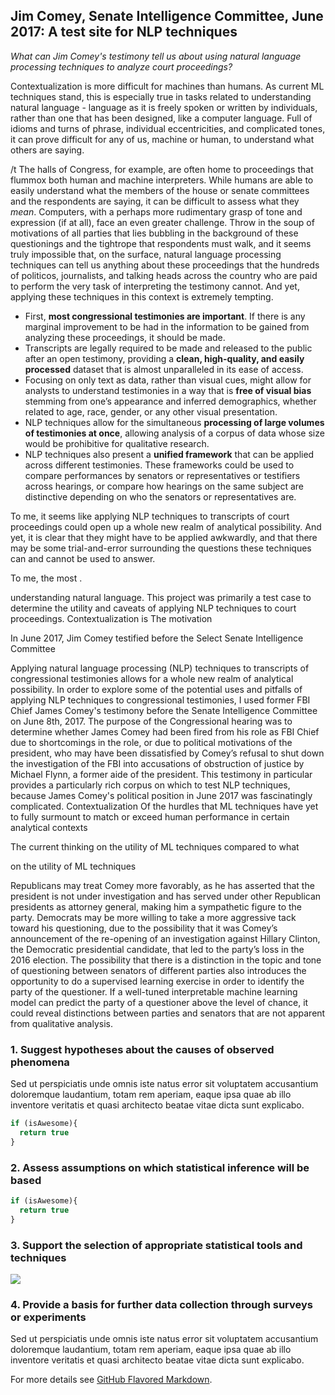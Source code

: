## Jim Comey, Senate Intelligence Committee, June 2017: A test site for NLP techniques
*What can Jim Comey's testimony tell us about using natural language processing techniques to analyze court proceedings?*

Contextualization is more difficult for machines than humans. As current ML techniques stand, this is especially true in tasks related to understanding natural language - language as it is freely spoken or written by individuals, rather than one that has been designed, like a computer language. Full of idioms and turns of phrase, individual eccentricities, and complicated tones, it can prove difficult for any of us, machine or human, to understand what others are saying.  
  
/t The halls of Congress, for example, are often home to proceedings that flummox both human and machine interpreters. While humans are able to easily understand what the members of the house or senate committees and the respondents are saying, it can be difficult to assess what they *mean*. Computers, with a perhaps more rudimentary grasp of tone and expression (if at all), face an even greater challenge. Throw in the soup of motivations of all parties that lies bubbling in the background of these questionings and the tightrope that respondents must walk, and it seems truly impossible that, on the surface, natural language processing techniques can tell us anything about these proceedings that the hundreds of politicos, journalists, and talking heads across the country who are paid to perform the very task of interpreting the testimony cannot. And yet, applying these techniques in this context is extremely tempting.
  - First, **most congressional testimonies are important**. If there is any marginal improvement to be had in the information to be gained from analyzing these proceedings, it should be made. 
- Transcripts are legally required to be made and released to the public after an open testimony, providing a **clean, high-quality, and easily processed** dataset that is almost unparalleled in its ease of access.
- Focusing on only text as data, rather than visual cues, might allow for analysts to understand testimonies in a way that is **free of visual bias** stemming from one’s appearance and inferred demographics, whether related to age, race, gender, or any other visual presentation.
- NLP techniques allow for the simultaneous **processing of large volumes of testimonies at once**, allowing analysis of a corpus of data whose size would be prohibitive for qualitative research.
- NLP techniques also present a **unified framework** that can be applied across different testimonies. These frameworks could be used to compare performances by senators or representatives or testifiers across hearings, or compare how hearings on the same subject are distinctive depending on who the senators or representatives are.

To me, it seems like applying NLP techniques to transcripts of court proceedings could open up a whole new realm of analytical possibility. And yet, it is clear that they might have to be applied awkwardly, and that there may be some trial-and-error surrounding the questions these techniques can and cannot be used to answer.

  To me, the most .
  
understanding natural language.
This project was primarily a test case to determine the utility and caveats of applying NLP techniques to court proceedings. Contextualization is 
The motivation 

In June 2017, Jim Comey testified before the Select Senate Intelligence Committee 

Applying natural language processing (NLP) techniques to transcripts of congressional testimonies allows for a whole new realm of analytical possibility. 
  In order to explore some of the potential uses and pitfalls of applying NLP techniques to congressional testimonies, I used former FBI Chief James Comey's testimony before the Senate Intelligence Committee on June 8th, 2017. The purpose of the Congressional hearing was to determine whether James Comey had been fired from his role as FBI Chief due to shortcomings in the role, or due to political motivations of the president, who may have been dissatisfied by Comey’s refusal to shut down the investigation of the FBI into accusations of obstruction of justice by Michael Flynn, a former aide of the president. 
  This testimony in particular provides a particularly rich corpus on which to test NLP techniques, because James Comey's political position in June 2017 was fascinatingly complicated. Contextualization 
  Of the hurdles that ML techniques have yet to fully surmount to match or exceed human performance in certain analytical contexts
  
  The current thinking on the utility of ML techniques compared to what 
  
  on the utility of ML techniques 
  
  Republicans may treat Comey more favorably, as he has asserted that the president is not under investigation and has served under other Republican presidents as attorney general, making him a sympathetic figure to the party. Democrats may be more willing to take a more aggressive tack toward his questioning, due to the possibility that it was Comey’s announcement of the re-opening of an investigation against Hillary Clinton, the Democratic presidential candidate, that led to the party’s loss in the 2016 election. 
  The possibility that there is a distinction in the topic and tone of questioning between senators of different parties also introduces the opportunity to do a supervised learning exercise in order to identify the party of the questioner. If a well-tuned interpretable machine learning model can predict the party of a questioner above the level of chance, it could reveal distinctions between parties and senators that are not apparent from qualitative analysis.

### 1. Suggest hypotheses about the causes of observed phenomena

Sed ut perspiciatis unde omnis iste natus error sit voluptatem accusantium doloremque laudantium, totam rem aperiam, eaque ipsa quae ab illo inventore veritatis et quasi architecto beatae vitae dicta sunt explicabo. 

```javascript
if (isAwesome){
  return true
}
```

### 2. Assess assumptions on which statistical inference will be based

```javascript
if (isAwesome){
  return true
}
```

### 3. Support the selection of appropriate statistical tools and techniques

<img src="images/dummy_thumbnail.jpg?raw=true"/>

### 4. Provide a basis for further data collection through surveys or experiments

Sed ut perspiciatis unde omnis iste natus error sit voluptatem accusantium doloremque laudantium, totam rem aperiam, eaque ipsa quae ab illo inventore veritatis et quasi architecto beatae vitae dicta sunt explicabo. 

For more details see [GitHub Flavored Markdown](https://guides.github.com/features/mastering-markdown/).
